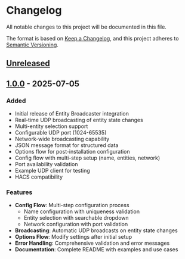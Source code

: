 # Changelog

All notable changes to this project will be documented in this file.

The format is based on [Keep a Changelog](https://keepachangelog.com/en/1.0.0/),
and this project adheres to [Semantic Versioning](https://semver.org/spec/v2.0.0.html).

## [Unreleased]

## [1.0.0] - 2025-07-05

### Added
- Initial release of Entity Broadcaster integration
- Real-time UDP broadcasting of entity state changes
- Multi-entity selection support
- Configurable UDP port (1024-65535)
- Network-wide broadcasting capability
- JSON message format for structured data
- Options flow for post-installation configuration
- Config flow with multi-step setup (name, entities, network)
- Port availability validation
- Example UDP client for testing
- HACS compatibility

### Features
- **Config Flow**: Multi-step configuration process
  - Name configuration with uniqueness validation
  - Entity selection with searchable dropdown
  - Network configuration with port validation
- **Broadcasting**: Automatic UDP broadcasts on entity state changes
- **Options Flow**: Modify settings after initial setup
- **Error Handling**: Comprehensive validation and error messages
- **Documentation**: Complete README with examples and use cases

[Unreleased]: https://github.com/HAEdwin/entity_broadcaster/compare/v1.0.0...HEAD
[1.0.0]: https://github.com/HAEdwin/entity_broadcaster/releases/tag/v1.0.0
